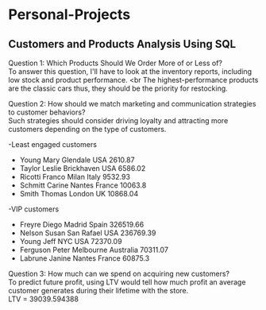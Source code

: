 # Personal-Projects

## Customers and Products Analysis Using SQL

Question 1: Which Products Should We Order More of or Less of? <br>
To answer this question, I'll have to look at the inventory reports, including low stock and product performance.  <br
The highest-performance products are the classic cars thus, they should be the priority for restocking.  <br>

Question 2: How should we match marketing and communication strategies to customer behaviors? <br>
Such strategies should consider driving loyalty and attracting more customers depending on the type of customers. 

-Least engaged customers <br>
* Young	  Mary	   Glendale	  USA	   2610.87
* Taylor  Leslie	 Brickhaven USA	   6586.02
* Ricotti	Franco	 Milan	     Italy	 9532.93
* Schmitt	Carine 	Nantes	    France	10063.8
* Smith	  Thomas 	London     UK	    10868.04
 
-VIP customers <br>
* Freyre	  Diego 	Madrid	    Spain	    326519.66
* Nelson	  Susan	 San Rafael USA	      236769.39
* Young	   Jeff	  NYC	       USA	      72370.09
* Ferguson Peter	 Melbourne	 Australia	70311.07
* Labrune	 Janine Nantes	    France	   60875.3 

Question 3: How much can we spend on acquiring new customers?<br>
To predict future profit, using LTV would tell how much profit an average customer generates during their lifetime with the store. <br> LTV = 39039.594388
